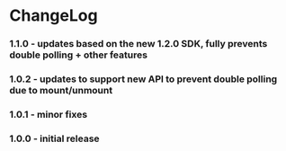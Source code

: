 # ChangeLog
### 1.1.0 - updates based on the new 1.2.0 SDK, fully prevents double polling + other features
### 1.0.2 - updates to support new API to prevent double polling due to mount/unmount
### 1.0.1 - minor fixes
### 1.0.0 - initial release